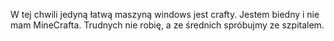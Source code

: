 W tej chwili jedyną łatwą maszyną windows jest crafty. Jestem biedny i nie mam MineCrafta. 
Trudnych nie robię, a ze średnich spróbujmy ze szpitalem.
